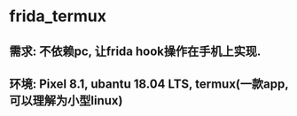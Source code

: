 # frida_termux

## 需求: 不依赖pc, 让frida hook操作在手机上实现.

## 环境: Pixel 8.1, ubantu 18.04 LTS, termux(一款app, 可以理解为小型linux)
